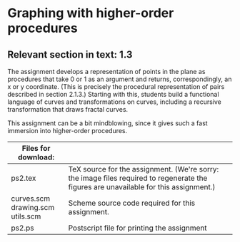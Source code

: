 # Graphing with higher-order procedures

## Relevant section in text: 1.3

The assignment develops a representation of points in the plane as procedures that take 0 or 1 as an argument and returns, correspondingly, an x or y coordinate. (This is precisely the procedural representation of pairs described in section 2.1.3.) Starting with this, students build a functional language of curves and transformations on curves, including a recursive transformation that draws fractal curves.

This assignment can be a bit mindblowing, since it gives such a fast immersion into higher-order procedures.

|Files for download:||
|-|-|
|ps2.tex|TeX source for the assignment. (We're sorry: the image files required to regenerate the figures are unavailable for this assignment.)|
|curves.scm<br />drawing.scm<br />utils.scm|Scheme source code required for this assignment.|
|ps2.ps|Postscript file for printing the assignment|